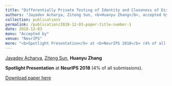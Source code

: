 ```yaml
---
title: "Differentially Private Testing of Identity and Closeness of Discrete Distributions"
authors: "Jayadev Acharya, Ziteng Sun, <b>Huanyu Zhang</b>, accepted by <b>NeurIPS, 2018</b>"
collection: publications
permalink: /publication/2018-12-03-paper-title-number-1
date: 2018-12-03
manu: "Accepted by"
venue: "NeurIPS"
more: "<b>Spotlight Presentation</b> at <b>NeurIPS 2018</b> (4% of all submissions)."
---
```



[Jayadev Acharya](https://people.ece.cornell.edu/acharya/), [Ziteng Sun](http://www.zitengsun.com/), **Huanyu Zhang**

**Spotlight Presentation** at **NeurIPS 2018** (4% of all submissions).

[Download paper here](https://papers.nips.cc/paper/7920-differentially-private-testing-of-identity-and-closeness-of-discrete-distributions.pdf)

